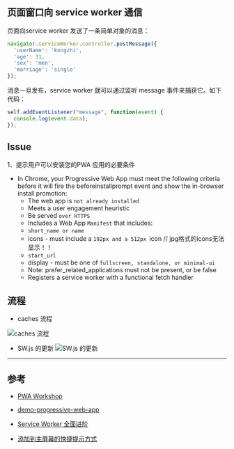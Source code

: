 


## 页面窗口向 service worker 通信

 页面向service worker 发送了一条简单对象的消息：
```javascript
navigator.serviceWorker.controller.postMessage({
  'userName': 'kongzhi',
  'age': 31,
  'sex': 'men',
  'marriage': 'single'
});
```

消息一旦发布，service worker 就可以通过监听 message 事件来捕获它。如下代码：
```javascript
self.addEventListener("message", function(event) {
  console.log(event.data);
});
```


## Issue

1、提示用户可以安装您的PWA 应用的必要条件

- In Chrome, your Progressive Web App must meet the following criteria before it will fire the beforeinstallprompt event and show the in-browser install promotion:
    - The web app is `not already installed`
    - Meets a user engagement heuristic
    - Be served `over HTTPS`
    - Includes a Web App `Manifest` that includes:
    - `short_name or name`
    - icons - must include a `192px and a 512px `icon   // jpg格式的icons无法显示！！ 
    - `start_url`
    - display - must be one of `fullscreen, standalone, or minimal-ui`
    - Note: prefer_related_applications must not be present, or be false
    - Registers a service worker with a functional fetch handler


## 流程

- caches 流程

![caches 流程](http://static.zybuluo.com/jimmythr/4l1l6ak04w6ns971hadwn1ci/%E5%B1%8F%E5%B9%95%E5%BF%AB%E7%85%A7%202016-12-18%2011.04.14.png)


- SW.js 的更新
![SW.js 的更新](http://static.zybuluo.com/jimmythr/yrc93yy5ygxmekeoypgtjyqw/image_1baf37lcr1ho41vj91jb01fdu1in9.png)


----
## 参考

- [PWA Workshop](https://pwa-workshop.js.org/2-service-worker/#service-worker-life-cycle)

- [demo-progressive-web-app](https://github.com/gokulkrishh/demo-progressive-web-app)

- [Service Worker 全面进阶](https://www.villainhr.com/page/2017/01/08/Service%20Worker%20%E5%85%A8%E9%9D%A2%E8%BF%9B%E9%98%B6)

- [添加到主屏幕的快捷提示方式](https://developer.mozilla.org/zh-CN/docs/Web/Progressive_web_apps/%E6%B7%BB%E5%8A%A0%E5%88%B0%E4%B8%BB%E5%B1%8F%E5%B9%95)
   
























